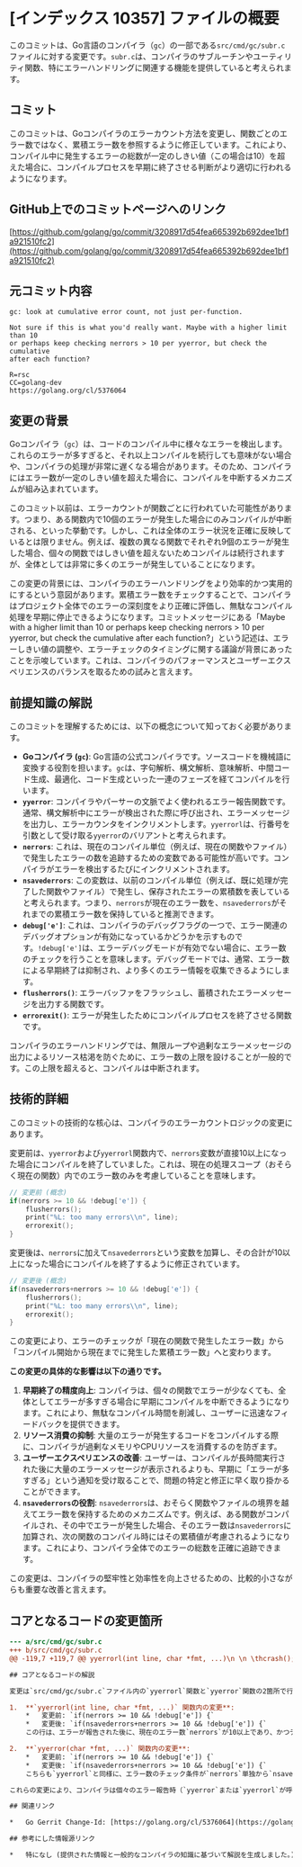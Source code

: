 # [インデックス 10357] ファイルの概要

このコミットは、Go言語のコンパイラ（`gc`）の一部である`src/cmd/gc/subr.c`ファイルに対する変更です。`subr.c`は、コンパイラのサブルーチンやユーティリティ関数、特にエラーハンドリングに関連する機能を提供していると考えられます。

## コミット

このコミットは、Goコンパイラのエラーカウント方法を変更し、関数ごとのエラー数ではなく、累積エラー数を参照するように修正しています。これにより、コンパイル中に発生するエラーの総数が一定のしきい値（この場合は10）を超えた場合に、コンパイルプロセスを早期に終了させる判断がより適切に行われるようになります。

## GitHub上でのコミットページへのリンク

[https://github.com/golang/go/commit/3208917d54fea665392b692dee1bf1a921510fc2](https://github.com/golang/go/commit/3208917d54fea665392b692dee1bf1a921510fc2)

## 元コミット内容

```
gc: look at cumulative error count, not just per-function.

Not sure if this is what you'd really want. Maybe with a higher limit than 10
or perhaps keep checking nerrors > 10 per yyerror, but check the cumulative
after each function?

R=rsc
CC=golang-dev
https://golang.org/cl/5376064
```

## 変更の背景

Goコンパイラ（`gc`）は、コードのコンパイル中に様々なエラーを検出します。これらのエラーが多すぎると、それ以上コンパイルを続行しても意味がない場合や、コンパイラの処理が非常に遅くなる場合があります。そのため、コンパイラにはエラー数が一定のしきい値を超えた場合に、コンパイルを中断するメカニズムが組み込まれています。

このコミット以前は、エラーカウントが関数ごとに行われていた可能性があります。つまり、ある関数内で10個のエラーが発生した場合にのみコンパイルが中断される、といった挙動です。しかし、これは全体のエラー状況を正確に反映しているとは限りません。例えば、複数の異なる関数でそれぞれ9個のエラーが発生した場合、個々の関数ではしきい値を超えないためコンパイルは続行されますが、全体としては非常に多くのエラーが発生していることになります。

この変更の背景には、コンパイラのエラーハンドリングをより効率的かつ実用的にするという意図があります。累積エラー数をチェックすることで、コンパイラはプロジェクト全体でのエラーの深刻度をより正確に評価し、無駄なコンパイル処理を早期に停止できるようになります。コミットメッセージにある「Maybe with a higher limit than 10 or perhaps keep checking nerrors > 10 per yyerror, but check the cumulative after each function?」という記述は、エラーしきい値の調整や、エラーチェックのタイミングに関する議論が背景にあったことを示唆しています。これは、コンパイラのパフォーマンスとユーザーエクスペリエンスのバランスを取るための試みと言えます。

## 前提知識の解説

このコミットを理解するためには、以下の概念について知っておく必要があります。

*   **Goコンパイラ (`gc`)**: Go言語の公式コンパイラです。ソースコードを機械語に変換する役割を担います。`gc`は、字句解析、構文解析、意味解析、中間コード生成、最適化、コード生成といった一連のフェーズを経てコンパイルを行います。
*   **`yyerror`**: コンパイラやパーサーの文脈でよく使われるエラー報告関数です。通常、構文解析中にエラーが検出された際に呼び出され、エラーメッセージを出力し、エラーカウンタをインクリメントします。`yyerrorl`は、行番号を引数として受け取る`yyerror`のバリアントと考えられます。
*   **`nerrors`**: これは、現在のコンパイル単位（例えば、現在の関数やファイル）で発生したエラーの数を追跡するための変数である可能性が高いです。コンパイラがエラーを検出するたびにインクリメントされます。
*   **`nsavederrors`**: この変数は、以前のコンパイル単位（例えば、既に処理が完了した関数やファイル）で発生し、保存されたエラーの累積数を表していると考えられます。つまり、`nerrors`が現在のエラー数を、`nsavederrors`がそれまでの累積エラー数を保持していると推測できます。
*   **`debug['e']`**: これは、コンパイラのデバッグフラグの一つで、エラー関連のデバッグオプションが有効になっているかどうかを示すものです。`!debug['e']`は、エラーデバッグモードが有効でない場合に、エラー数のチェックを行うことを意味します。デバッグモードでは、通常、エラー数による早期終了は抑制され、より多くのエラー情報を収集できるようにします。
*   **`flusherrors()`**: エラーバッファをフラッシュし、蓄積されたエラーメッセージを出力する関数です。
*   **`errorexit()`**: エラーが発生したためにコンパイルプロセスを終了させる関数です。

コンパイラのエラーハンドリングでは、無限ループや過剰なエラーメッセージの出力によるリソース枯渇を防ぐために、エラー数の上限を設けることが一般的です。この上限を超えると、コンパイルは中断されます。

## 技術的詳細

このコミットの技術的な核心は、コンパイラのエラーカウントロジックの変更にあります。

変更前は、`yyerror`および`yyerrorl`関数内で、`nerrors`変数が直接10以上になった場合にコンパイルを終了していました。これは、現在の処理スコープ（おそらく現在の関数）内でのエラー数のみを考慮していることを意味します。

```c
// 変更前 (概念)
if(nerrors >= 10 && !debug['e']) {
    flusherrors();
    print("%L: too many errors\\n", line);
    errorexit();
}
```

変更後は、`nerrors`に加えて`nsavederrors`という変数を加算し、その合計が10以上になった場合にコンパイルを終了するように修正されています。

```c
// 変更後 (概念)
if(nsavederrors+nerrors >= 10 && !debug['e']) {
    flusherrors();
    print("%L: too many errors\\n", line);
    errorexit();
}
```

この変更により、エラーのチェックが「現在の関数で発生したエラー数」から「コンパイル開始から現在までに発生した累積エラー数」へと変わります。

**この変更の具体的な影響は以下の通りです。**

1.  **早期終了の精度向上**: コンパイラは、個々の関数でエラーが少なくても、全体としてエラーが多すぎる場合に早期にコンパイルを中断できるようになります。これにより、無駄なコンパイル時間を削減し、ユーザーに迅速なフィードバックを提供できます。
2.  **リソース消費の抑制**: 大量のエラーが発生するコードをコンパイルする際に、コンパイラが過剰なメモリやCPUリソースを消費するのを防ぎます。
3.  **ユーザーエクスペリエンスの改善**: ユーザーは、コンパイルが長時間実行された後に大量のエラーメッセージが表示されるよりも、早期に「エラーが多すぎる」という通知を受け取ることで、問題の特定と修正に早く取り掛かることができます。
4.  **`nsavederrors`の役割**: `nsavederrors`は、おそらく関数やファイルの境界を越えてエラー数を保持するためのメカニズムです。例えば、ある関数がコンパイルされ、その中でエラーが発生した場合、そのエラー数は`nsavederrors`に加算され、次の関数のコンパイル時にはその累積値が考慮されるようになります。これにより、コンパイラ全体でのエラーの総数を正確に追跡できます。

この変更は、コンパイラの堅牢性と効率性を向上させるための、比較的小さながらも重要な改善と言えます。

## コアとなるコードの変更箇所

```diff
--- a/src/cmd/gc/subr.c
+++ b/src/cmd/gc/subr.c
@@ -119,7 +119,7 @@ yyerrorl(int line, char *fmt, ...)\n \n \thcrash();\n \tnerrors++;\n-\tif(nerrors >= 10 && !debug['e']) {\n+\tif(nsavederrors+nerrors >= 10 && !debug['e']) {\n \t\tflusherrors();\n \t\tprint("%L: too many errors\\n", line);\n \t\terrorexit();\n@@ -187,7 +187,7 @@ yyerror(char *fmt, ...)\n \n \thcrash();\n \tnerrors++;\n-\tif(nerrors >= 10 && !debug['e']) {\n+\tif(nsavederrors+nerrors >= 10 && !debug['e']) {\n \t\tflusherrors();\n \t\tprint("%L: too many errors\\n", parserline());\n \t\terrorexit();\n```

## コアとなるコードの解説

変更は`src/cmd/gc/subr.c`ファイル内の`yyerrorl`関数と`yyerror`関数の2箇所で行われています。どちらの関数も、エラーが発生した際に呼び出されるエラー報告関数です。

1.  **`yyerrorl(int line, char *fmt, ...)` 関数内の変更**:
    *   変更前: `if(nerrors >= 10 && !debug['e']) {`
    *   変更後: `if(nsavederrors+nerrors >= 10 && !debug['e']) {`
    この行は、エラーが報告された後に、現在のエラー数`nerrors`が10以上であり、かつデバッグモードが有効でない場合に、コンパイルを終了するかどうかをチェックしています。変更後は、`nerrors`に加えて`nsavederrors`（保存された累積エラー数）を加算した値が10以上であるかをチェックするようになりました。

2.  **`yyerror(char *fmt, ...)` 関数内の変更**:
    *   変更前: `if(nerrors >= 10 && !debug['e']) {`
    *   変更後: `if(nsavederrors+nerrors >= 10 && !debug['e']) {`
    こちらも`yyerrorl`と同様に、エラー数のチェック条件が`nerrors`単独から`nsavederrors+nerrors`の合計へと変更されています。

これらの変更により、コンパイラは個々のエラー報告時（`yyerror`または`yyerrorl`が呼び出された時）に、現在のエラー数だけでなく、それまでに発生した累積エラー数も考慮して、コンパイルを早期に終了するかどうかを判断するようになります。これにより、コンパイル全体でのエラーの総数がしきい値を超えた場合に、より迅速にコンパイルを中断できるようになります。

## 関連リンク

*   Go Gerrit Change-Id: [https://golang.org/cl/5376064](https://golang.org/cl/5376064)

## 参考にした情報源リンク

*   特になし (提供された情報と一般的なコンパイラの知識に基づいて解説を生成しました。)
